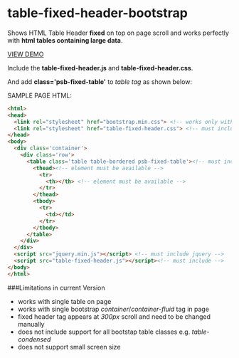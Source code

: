 # table-fixed-header-bootstrap
Shows HTML Table Header **fixed** on top on page scroll and works perfectly with **html tables containing large data**. 

[VIEW DEMO](http://psbs.github.io/table-fixed-header-bootstrap/)

Include the **table-fixed-header.js** and **table-fixed-header.css**.

And add **class='psb-fixed-table'**  to *table tag* as shown below:


SAMPLE PAGE HTML:
```html
<html>
<head>
  <link rel="stylesheet" href="bootstrap.min.css"> <!-- works only with bootstrap -->
  <link rel="stylesheet" href="table-fixed-header.css"> <!-- must include -->
</head>
<body>
  <div class='container'>
    <div class='row'>
      <table class='table table-bordered psb-fixed-table'><!-- must include psb-fixed-table class -->
        <thead><!-- element must be available -->
          <tr>
            <th></th> <!-- element must be available -->
          </tr>  
        </thead>
        <tbody>
          <tr>
            <td></td>
          </tr>
        </tbody>
      </table>  
    </div>
  </div>
  <script src="jquery.min.js"></script> <!-- must include jquery -->
  <script src="table-fixed-header.js"></script><!-- must include -->
</body>  
</html>  
```

###Limitations in current Version
- works with single table on page
- works with single bootstrap *container*/*container-fluid* tag in page
- fixed header tag appears at *300px* scroll and need to be changed manually
- does not include support for all bootstap table classes e.g. *table-condensed*
- does not support small screen size
